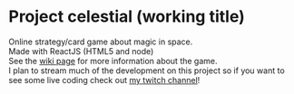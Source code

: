 # Project celestial (working title)

Online strategy/card game about magic in space.  
Made with ReactJS (HTML5 and node)  
See the [wiki page](https://github.com/skeskinen/project-celestial/wiki) for more information about the game.  
I plan to stream much of the development on this project so if you want to see some live coding check out [my twitch channel](http://www.twitch.tv/dxg39)!
